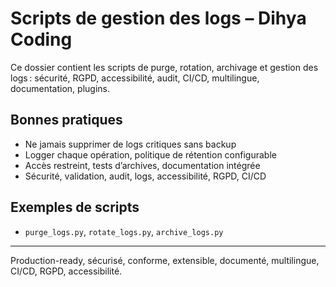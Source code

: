 # Scripts de gestion des logs – Dihya Coding

Ce dossier contient les scripts de purge, rotation, archivage et gestion des logs : sécurité, RGPD, accessibilité, audit, CI/CD, multilingue, documentation, plugins.

## Bonnes pratiques
- Ne jamais supprimer de logs critiques sans backup
- Logger chaque opération, politique de rétention configurable
- Accès restreint, tests d’archives, documentation intégrée
- Sécurité, validation, audit, logs, accessibilité, RGPD, CI/CD

## Exemples de scripts
- `purge_logs.py`, `rotate_logs.py`, `archive_logs.py`

---
Production-ready, sécurisé, conforme, extensible, documenté, multilingue, CI/CD, RGPD, accessibilité.
